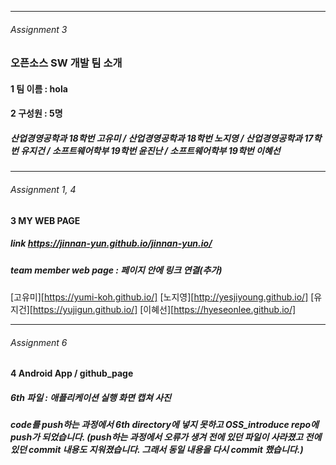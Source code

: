 - - -
###### Assignment 3
### 오픈소스 SW 개발 팀 소개  

#### 1    팀 이름 : hola

#### 2    구성원 : 5명 

#####    산업경영공학과 18학번 고유미 / 산업경영공학과 18학번 노지영 / 산업경영공학과 17학번 유지건 / 소프트웨어학부 19학번 윤진난 / 소프트웨어학부 19학번 이혜선
- - -
###### Assignment 1, 4
#### 3 MY WEB PAGE 
##### *link*  https://jinnan-yun.github.io/jinnan-yun.io/
##### *team member* web page : 페이지 안에 링크 연결(추가)
[고유미][https://yumi-koh.github.io/] 
[노지영][http://yesjiyoung.github.io/] 
[유지건][https://yujigun.github.io/]
[이혜선][https://hyeseonlee.github.io/]
- - -
###### Assignment 6
#### 4 Android App / github_page

##### 6th 파일 : 애플리케이션 실행 화면 캡쳐 사진 

##### code를 push하는 과정에서 6th directory에 넣지 못하고 OSS_introduce repo에 push가 되었습니다. (push하는 과정에서 오류가 생겨 전에 있던 파일이 사라졌고 전에 있던 commit 내용도 지워졌습니다. 그래서 동일 내용을 다시 commit 했습니다.)

